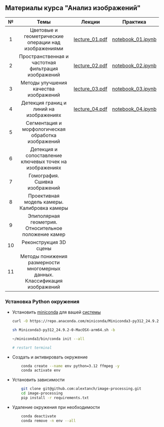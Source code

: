 ##  Материалы курса "Анализ изображений"

| № |Темы| Лекции | Практика |
|:-:|:------:|:------:|:---------:|
| 1  |Цветовые и геометрические операции над изображениями|[lecture_01.pdf](lectures/lecture_01.pdf)| [notebook_01.ipynb](notebooks/notebook_01.ipynb)|
| 2  |Пространственная и частотная фильтрация изображений|[lecture_02.pdf](lectures/lecture_02.pdf)| [notebook_02.ipynb](notebooks/notebook_02.ipynb)|
| 3  |Методы улучшения качества изображений|[lecture_03.pdf](lectures/lecture_03.pdf)|[notebook_03.ipynb](notebooks/notebook_03.ipynb)|
| 4  |Детекция границ и линий на изображениях|[lecture_04.pdf](lectures/lecture_04.pdf)|[notebook_04.ipynb](notebooks/notebook_04.ipynb)|
| 5  |Сегментация и морфологическая обработка изображений|||
| 6  |Детекция и сопоставление ключевых точек на изображениях|||
| 7  |Гомография. Сшивка изображений|||
| 8  |Проективная модель камеры. Калибровка камеры|||
| 9  |Эпиполярная геометрия. Относительное положение камер|||
| 10 |Реконструкция 3D сцены|||
| 11 |Методы понижения размерности многомерных данных. Классификация изображений|||


### Установка Python окружения

- Установить [miniconda](https://anaconda.com/docs/getting-started/miniconda/install) для вашей [системы](https://repo.anaconda.com/miniconda)

    ```bash
    curl -O https://repo.anaconda.com/miniconda/Miniconda3-py312_24.9.2-0-MacOSX-arm64.sh

    sh Miniconda3-py312_24.9.2-0-MacOSX-arm64.sh -b

    ~/miniconda3/bin/conda init --all

    # restart terminal
    ```
- Создать и активировать окружение 
    ```bash
        conda create --name env python=3.12 ffmpeg -y
        conda activate env
    ```
- Установить зависимости
    ```bash
        git clone git@github.com:alextanch/image-processing.git
        cd image-processing
        pip install -r requirements.txt
    ```

- Удаление окружения при необходимости
    ```bash
        conda deactivate
        conda remove -n env --all
    ```



